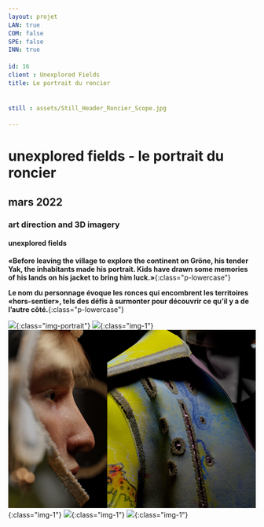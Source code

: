 ```yaml
---
layout: projet
LAN: true  
COM: false
SPE: false
INN: true

id: 16
client : Unexplored Fields
title: Le portrait du roncier


still : assets/Still_Header_Roncier_Scope.jpg

---
```


# unexplored fields - le portrait du roncier
## mars 2022 
### art direction and 3D imagery 
#### unexplored fields

**«Before leaving the village to explore the continent on Gröne, his tender Yak, the inhabitants made his portrait. Kids have drawn some memories of his lands on his jacket to bring him luck.»**{:class="p-lowercase"}

**Le nom du personnage évoque les ronces qui encombrent les territoires «hors-sentier», tels des défis à surmonter pour découvrir ce qu’il y a de l’autre côté.**{:class="p-lowercase"}

![](/assets/projets/RONCIER_1.jpg){:class="img-portrait"}
![](/assets/projets/RONCIER_2.jpg){:class="img-1"}
![](/assets/projets/RONCIER_3-4.jpg){:class="img-1"}
![](/assets/projets/RONCIER_5.jpg){:class="img-1"}
![](/assets/projets/RONCIER_6.jpg){:class="img-1"}
